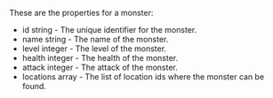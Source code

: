 These are the properties for a monster:

- id string - The unique identifier for the monster.
- name string - The name of the monster.
- level integer - The level of the monster.
- health integer - The health of the monster.
- attack integer - The attack of the monster.
- locations array - The list of location ids where the monster can be found.
